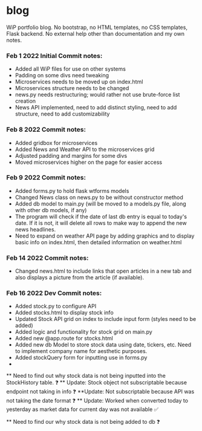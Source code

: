 # blog
WiP portfolio blog. No bootstrap, no HTML templates, no CSS templates, Flask backend. No external help other than documentation and my own notes.


### Feb 1 2022 Initial Commit notes:

- Added all WiP files for use on other systems
- Padding on some divs need tweaking
- Microservices needs to be moved up on index.html
- Microservices structure needs to be changed
- news.py needs restructuring; would rather not use brute-force list creation
- News API implemented, need to add distinct styling, need to add structure, need to add customizability

### Feb 8 2022 Commit notes:

- Added gridbox for microservices
- Added News and Weather API to the microservices grid
- Adjusted padding and margins for some divs
- Moved microservices higher on the page for easier access

### Feb 9 2022 Commit notes:

- Added forms.py to hold flask wtforms models
- Changed News class on news.py to be without constructor method
- Added db model to main.py (will be moved to a models.py file, along with other db models, if any)
- The program will check if the date of last db entry is equal to today's date. If it is not, it will delete all rows to make way to append the new news headlines.
- Need to expand on weather API page by adding graphics and to display basic info on index.html, then detailed information on weather.html

### Feb 14 2022 Commit notes:
- Changed news.html to include links that open articles in a new tab and also displays a picture from the article (if available).

### Feb 16 2022 Dev Commit notes:
- Added stock.py to configure API 
- Added stocks.html to display stock info
- Updated Stock API grid on index to include input form (styles need to be added)
- Added logic and functionality for stock grid on main.py
- Added new @app.route for stocks.html
- Added new db Model to store stock data using date, tickers, etc. Need to implement company name for aesthetic purposes.
- Added stockQuery form for inputting use in forms.py
-
** Need to find out why stock data is not being inputted into the StockHistory table. ❓
** Update: Stock object not subscriptable because endpoint not taking in info ❓
**Update: Not subscriptable because API was not taking the date format ❓
** Update: Worked when converted today to yesterday as market data for current day was not available ✅

** Need to find our why stock data is not being added to db ❓

